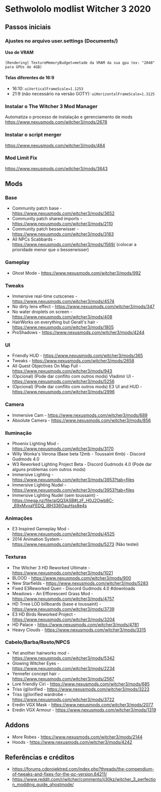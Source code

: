 # Sethwololo modlist Witcher 3 2020

## Passos iniciais

### Ajustes no arquivo user.settings (Documents/)

#### Uso de VRAM
  `
  [Rendering]
  TextureMemoryBudget=metade da VRAM da sua gpu (ex: "2048" para GPUs de 4GB)
  `

#### Telas diferentes de 16:9
  + 16:10: `uiVerticalFrameScale=1.1253`
  + 21:9 (não necessário na versão GOTY): `uiHorizontalFrameScale=1.3125`

### Instalar o The Witcher 3 Mod Manager
  Automatiza o processo de instalação e gerenciamento de mods
  https://www.nexusmods.com/witcher3/mods/2678

### Instalar o script merger
  https://www.nexusmods.com/witcher3/mods/484
  
### Mod Limit Fix 
  https://www.nexusmods.com/witcher3/mods/3643

## Mods

### Base
  - Community patch base - https://www.nexusmods.com/witcher3/mods/3652
  - Community patch shared imports - https://www.nexusmods.com/witcher3/mods/2110
  - Community patch besserwisser - https://www.nexusmods.com/witcher3/mods/3163
  - All NPCs Scabbards - https://www.nexusmods.com/witcher3/mods/1569/ (colocar a prioridade menor que o besserwisser)

### Gameplay
  - Ghost Mode - https://www.nexusmods.com/witcher3/mods/992

### Tweaks
  - Immersive real-time cutscenes - https://www.nexusmods.com/witcher3/mods/4574
  - No dirty lens effect - https://www.nexusmods.com/witcher3/mods/347
  - No water droplets on screen - https://www.nexusmods.com/witcher3/mods/408
  - HairWorks on everything but Geralt's hair - https://www.nexusmods.com/witcher3/mods/1805
  - ProShadows - https://www.nexusmods.com/witcher3/mods/4244

### UI
  - Friendly HUD - https://www.nexusmods.com/witcher3/mods/365
  - Tweaks - https://www.nexusmods.com/witcher3/mods/2658
  - All Quest Objectives On Map Full - https://www.nexusmods.com/witcher3/mods/943
  - (Opcional) (Pode dar conflito com outros mods) Vladimir UI - https://www.nexusmods.com/witcher3/mods/5256
  - (Opcional) (Pode dar conflito com outros mods) E3 UI and HUD - https://www.nexusmods.com/witcher3/mods/2996

### Camera
  - Immersive Cam - https://www.nexusmods.com/witcher3/mods/689
  - Absolute Camera - https://www.nexusmods.com/witcher3/mods/856

### Iluminação
  - Phoenix Lighting Mod - https://www.nexusmods.com/witcher3/mods/3170
  - Willy Wonka's Verona (Base beta 12mb - Toussaint 6mb) - Discord Gudmods 4.0
  - W3 Reworked Lighting Project Beta - Discord Gudmods 4.0 (Pode dar alguns problemas com outros mods)
  - Immersive Lighting - https://www.nexusmods.com/witcher3/mods/3953?tab=files
  - Immersive Lighting Nudel - https://www.nexusmods.com/witcher3/mods/3953?tab=files
  - Immersive Lighting Nudel (sem toussaint) - https://mega.nz/file/aiQQ3ASB#LzF_H0J2Owb8C-_69xMvxaYEDQ_jBH336OauHss8e4s

### Animações
  - E3 Inspired Gameplay Mod - https://www.nexusmods.com/witcher3/mods/4525
  - 2014 Animation System - https://www.nexusmods.com/witcher3/mods/5273 (Não testei)

### Texturas
  - The Witcher 3 HD Reworked Ultimate - https://www.nexusmods.com/witcher3/mods/1021
  - BLOOD - https://www.nexusmods.com/witcher3/mods/900
  - New Starfields - https://www.nexusmods.com/witcher3/mods/5283
  - Fixed E3Reworked Quen - Discord Gudmods 4.0 #downloads
  - Meadows - An Efflorescent Grass Mod - https://www.nexusmods.com/witcher3/mods/4757
  - HD Trree LOD billboards (base e toussaint) - https://www.nexusmods.com/witcher3/mods/3739
  - E3 HD Birds Reworked Project - https://www.nexusmods.com/witcher3/mods/3204
  - HD Palace - https://www.nexusmods.com/witcher3/mods/4781
  - Heavy Clouds - https://www.nexusmods.com/witcher3/mods/3315

### Cabelo/Barba/Rosto/NPCS
  - Yet another hairworks mod - https://www.nexusmods.com/witcher3/mods/5342
  - Glowing Witcher Eyes - https://www.nexusmods.com/witcher3/mods/2234
  - Yennefer concept hair - https://www.nexusmods.com/witcher3/mods/2567
  - Lore friendly Ciri - https://www.nexusmods.com/witcher3/mods/685
  - Triss (g)lorified - https://www.nexusmods.com/witcher3/mods/3223
  - Triss (g)lorified wardrobe - https://www.nexusmods.com/witcher3/mods/3722
  - Eredin VGX Mask - https://www.nexusmods.com/witcher3/mods/2077
  - Eredin VGX Armour - https://www.nexusmods.com/witcher3/mods/1319

## Addons
  - More Robes - https://www.nexusmods.com/witcher3/mods/2144
  - Hoods - https://www.nexusmods.com/witcher3/mods/4242


## Referências e créditos
  - https://forums.cdprojektred.com/index.php?threads/the-compendium-of-tweaks-and-fixes-for-the-pc-version.64211/
  - https://www.reddit.com/r/witcher/comments/ij30kz/witcher_3_perfection_modding_guide_ghostmode/
